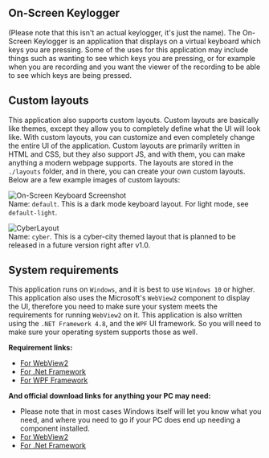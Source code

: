 ## On-Screen Keylogger
(Please note that this isn't an actual keylogger, it's just the name). The On-Screen Keylogger is an application that displays on a virtual keyboard which keys you are pressing. Some of the uses for this application may include things such as wanting to see which keys you are pressing, or for example when you are recording and you want the viewer of the recording to be able to see which keys are being pressed.

## Custom layouts
This application also supports custom layouts. Custom layouts are basically like themes, except they allow you to completely define what the UI will look like. With custom layouts, you can customize and even completely change the entire UI of the application. Custom layouts are primarily written in HTML and CSS, but they also support JS, and with them, you can make anything a modern webpage supports. The layouts are stored in the `./layouts` folder, and in there, you can create your own custom layouts.
Below are a few example images of custom layouts:  

![On-Screen Keyboard Screenshot](https://user-images.githubusercontent.com/66475965/151674563-1b918fbf-88c1-479c-9478-a1ebb8704ad8.png)  
Name: `default`. This is a dark mode keyboard layout. For light mode, see `default-light`.

![CyberLayout](https://user-images.githubusercontent.com/66475965/151703451-70402ae2-25c0-4233-ba61-8c7c0c8561ba.png)  
Name: `cyber`. This is a cyber-city themed layout that is planned to be released in a future version right after v1.0.

## System requirements
This application runs on `Windows`, and it is best to use `Windows 10` or higher. This application also uses the Microsoft's `WebView2` component to display the UI, therefore you need to make sure your system meets the requirements for running `WebView2` on it. This application is also written using the `.NET Framework 4.8`, and the `WPF` UI framework. So you will need to make sure your operating system supports those as well.  

<b>Requirement links:</b>
- [For WebView2](https://www.google.com/search?q=webview2+system+requirements)
- [For .Net Framework](https://docs.microsoft.com/en-us/dotnet/framework/get-started/system-requirements)
- [For WPF Framework](https://www.google.com/search?q=wpf+system+requirements)

<b>And official download links for anything your PC may need:</b>
- Please note that in most cases Windows itself will let you know what you need, and where you need to go if your PC does end up needing a component installed.
- [For WebView2](https://developer.microsoft.com/en-us/microsoft-edge/webview2/)
- [For .Net Framework](https://dotnet.microsoft.com/en-us/download/dotnet-framework)
